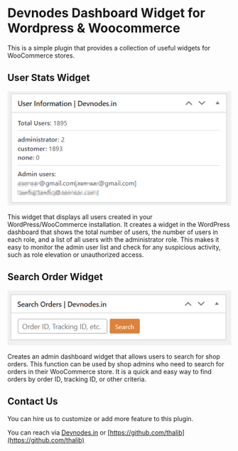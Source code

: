 # Devnodes Dashboard Widget for Wordpress & Woocommerce

This is a simple plugin that provides a collection of useful widgets for WooCommerce stores.

## User Stats Widget

![Devnodes User Stats Widget](./screenshot/user_info.png)

This widget that displays all users created in your WordPress/WooCommerce installation. It creates a widget in the WordPress dashboard that shows the total number of users, the number of users in each role, and a list of all users with the administrator role. This makes it easy to monitor the admin user list and check for any suspicious activity, such as role elevation or unauthorized access.

## Search Order Widget

![Devnodes Search Order](./screenshot/search_order.png)

Creates an admin dashboard widget that allows users to search for shop orders. This function can be used by shop admins who need to search for orders in their WooCommerce store. It is a quick and easy way to find orders by order ID, tracking ID, or other criteria.

## Contact Us

You can hire us to customize or add more feature to this plugin.

You can reach via [Devnodes.in](https://devnodes.in) or [https://github.com/thalib](https://github.com/thalib)
